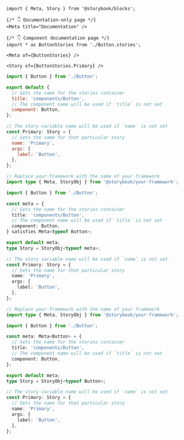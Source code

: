 ```mdx filename="src/components/Button/Button.mdx" renderer="common" language="mdx"
import { Meta, Story } from '@storybook/blocks';

{/* 👇 Documentation-only page */}
<Meta title="Documentation" />

{/* 👇 Component documentation page */}
import * as ButtonStories from './Button.stories';

<Meta of={ButtonStories} />

<Story of={ButtonStories.Primary} />
```

```js filename="src/components/Button/Button.stories.js|jsx" renderer="common" language="js"
import { Button } from './Button';

export default {
  // Sets the name for the stories container
  title: 'components/Button',
  // The component name will be used if `title` is not set
  component: Button,
};

// The story variable name will be used if `name` is not set
const Primary: Story = {
  // Sets the name for that particular story
  name: 'Primary',
  args: {
    label: 'Button',
  },
};
```

```ts filename="src/components/Button/Button.stories.ts|tsx" renderer="common" language="ts-4-9"
// Replace your-framework with the name of your framework
import type { Meta, StoryObj } from '@storybook/your-framework';

import { Button } from './Button';

const meta = {
  // Sets the name for the stories container
  title: 'components/Button',
  // The component name will be used if `title` is not set
  component: Button,
} satisfies Meta<typeof Button>;

export default meta;
type Story = StoryObj<typeof meta>;

// The story variable name will be used if `name` is not set
const Primary: Story = {
  // Sets the name for that particular story
  name: 'Primary',
  args: {
    label: 'Button',
  },
};
```

```ts filename="src/components/Button/Button.stories.ts|tsx" renderer="common" language="ts"
// Replace your-framework with the name of your framework
import type { Meta, StoryObj } from '@storybook/your-framework';

import { Button } from './Button';

const meta: Meta<Button> = {
  // Sets the name for the stories container
  title: 'components/Button',
  // The component name will be used if `title` is not set
  component: Button,
};

export default meta;
type Story = StoryObj<typeof Button>;

// The story variable name will be used if `name` is not set
const Primary: Story = {
  // Sets the name for that particular story
  name: 'Primary',
  args: {
    label: 'Button',
  },
};
```
